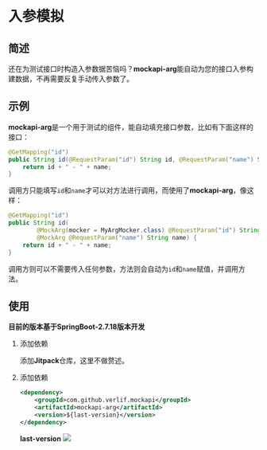 # 入参模拟

## 简述

还在为测试接口时构造入参数据苦恼吗？**mockapi-arg**能自动为您的接口入参构建数据，不再需要反复手动传入参数了。

## 示例

**mockapi-arg**是一个用于测试的组件，能自动填充接口参数，比如有下面这样的接口：

```java
@GetMapping("id")
public String id(@RequestParam("id") String id, @RequestParam("name") String name) {
    return id + " - " + name;
}
```

调用方只能填写`id`和`name`才可以对方法进行调用，而使用了**mockapi-arg**，像这样：

```java
@GetMapping("id")
public String id(
        @MockArg(mocker = MyArgMocker.class) @RequestParam("id") String id,
        @MockArg @RequestParam("name") String name) {
    return id + " - " + name;
}
```

调用方则可以不需要传入任何参数，方法则会自动为`id`和`name`赋值，并调用方法。

## 使用

**目前的版本基于SpringBoot-2.7.18版本开发**

1. 添加依赖

   添加**Jitpack**仓库，这里不做赘述。

2. 添加依赖

   ```xml
   <dependency>
       <groupId>com.github.verlif.mockapi</groupId>
       <artifactId>mockapi-arg</artifactId>
       <version>${last-version}</version>
   </dependency>
   ```

   **last-version**  [![](https://jitpack.io/v/Verlif/mockapi.svg)](https://jitpack.io/#Verlif/mockapi)
